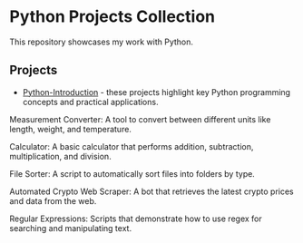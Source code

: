 # Python Projects Collection

This repository showcases my work with Python.

## Projects

- [Python-Introduction](Python-Introduction) - these projects highlight key Python programming concepts and practical applications.

Measurement Converter: A tool to convert between different units like length, weight, and temperature.

Calculator: A basic calculator that performs addition, subtraction, multiplication, and division.

File Sorter: A script to automatically sort files into folders by type.

Automated Crypto Web Scraper: A bot that retrieves the latest crypto prices and data from the web.

Regular Expressions: Scripts that demonstrate how to use regex for searching and manipulating text.